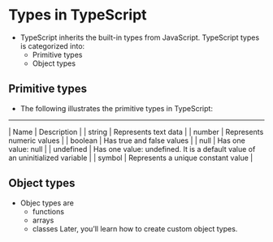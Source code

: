 # Types in TypeScript
- TypeScript inherits the built-in types from JavaScript. TypeScript types is categorized into:
  - Primitive types
  - Object types
  
## Primitive types
- The following illustrates the primitive types in TypeScript:
___________________________
| Name      | Description |
| string    | Represents text data |
| number    | Represents numeric values |
| boolean   | Has true and false values |
| null      | Has one value: null |
| undefined | Has one value: undefined. It is a default value of an uninitialized variable |
| symbol    | Represents a unique constant value |

## Object types
- Objec types are 
  - functions
  - arrays
  - classes
Later, you’ll learn how to create custom object types.
